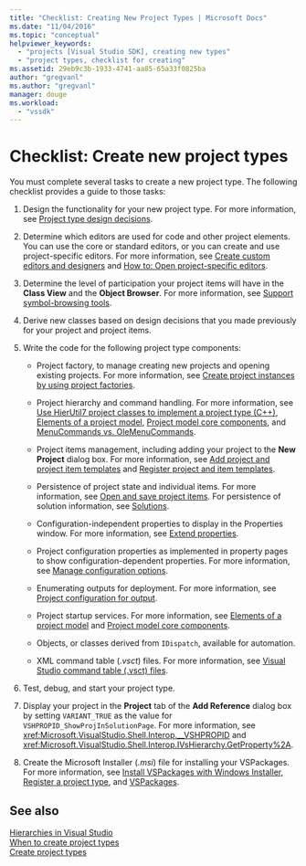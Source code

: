 ```yaml
---
title: "Checklist: Creating New Project Types | Microsoft Docs"
ms.date: "11/04/2016"
ms.topic: "conceptual"
helpviewer_keywords: 
  - "projects [Visual Studio SDK], creating new types"
  - "project types, checklist for creating"
ms.assetid: 29eb9c3b-1933-4741-aa85-65a33f0825ba
author: "gregvanl"
ms.author: "gregvanl"
manager: douge
ms.workload: 
  - "vssdk"
---
```

# Checklist: Create new project types
You must complete several tasks to create a new project type. The following checklist provides a guide to those tasks:  
  
1.  Design the functionality for your new project type. For more information, see [Project type design decisions](../../extensibility/internals/project-type-design-decisions.md).  
  
2.  Determine which editors are used for code and other project elements. You can use the core or standard editors, or you can create and use project-specific editors. For more information, see [Create custom editors and designers](../../extensibility/creating-custom-editors-and-designers.md) and [How to: Open project-specific editors](../../extensibility/how-to-open-project-specific-editors.md).  
  
3.  Determine the level of participation your project items will have in the **Class View** and the **Object Browser**. For more information, see [Support symbol-browsing tools](../../extensibility/internals/supporting-symbol-browsing-tools.md).  
  
4.  Derive new classes based on design decisions that you made previously for your project and project items.  
  
5.  Write the code for the following project type components:  
  
    -   Project factory, to manage creating new projects and opening existing projects. For more information, see [Create project instances by using project factories](../../extensibility/internals/creating-project-instances-by-using-project-factories.md).  
  
    -   Project hierarchy and command handling. For more information, see [Use HierUtil7 project classes to implement a project type (C++)](https://msdn.microsoft.com/library/a5c16a09-94a2-46ef-87b5-35b815e2f346), [Elements of a project model](../../extensibility/internals/elements-of-a-project-model.md), [Project model core components](../../extensibility/internals/project-model-core-components.md), and [MenuCommands vs. OleMenuCommands](../../extensibility/menucommands-vs-olemenucommands.md).  
  
    -   Project items management, including adding your project to the **New Project** dialog box. For more information, see [Add project and project item templates](../../extensibility/internals/adding-project-and-project-item-templates.md) and [Register project and item templates](../../extensibility/internals/registering-project-and-item-templates.md).  
  
    -   Persistence of project state and individual items. For more information, see [Open and save project items](../../extensibility/internals/opening-and-saving-project-items.md). For persistence of solution information, see [Solutions](../../extensibility/internals/solutions.md).  
  
    -   Configuration-independent properties to display in the Properties window. For more information, see [Extend properties](../../extensibility/internals/extending-properties.md).  
  
    -   Project configuration properties as implemented in property pages to show configuration-dependent properties. For more information, see [Manage configuration options](../../extensibility/internals/managing-configuration-options.md).  
  
    -   Enumerating outputs for deployment. For more information, see [Project configuration for output](../../extensibility/internals/project-configuration-for-output.md).  
  
    -   Project startup services. For more information, see [Elements of a project model](../../extensibility/internals/elements-of-a-project-model.md) and [Project model core components](../../extensibility/internals/project-model-core-components.md).  
  
    -   Objects, or classes derived from `IDispatch`, available for automation.  
  
    -   XML command table (*.vsct*) files. For more information, see [Visual Studio command table (.vsct) files](../../extensibility/internals/visual-studio-command-table-dot-vsct-files.md).  
  
6.  Test, debug, and start your project type.  
  
7.  Display your project in the **Project** tab of the **Add Reference** dialog box by setting `VARIANT_TRUE` as the value for `VSHPROPID_ShowProjInSolutionPage`. For more information, see <xref:Microsoft.VisualStudio.Shell.Interop.__VSHPROPID> and <xref:Microsoft.VisualStudio.Shell.Interop.IVsHierarchy.GetProperty%2A>.  
  
8.  Create the Microsoft Installer (*.msi*) file for installing your VSPackages. For more information, see [Install VSPackages with Windows Installer](../../extensibility/internals/installing-vspackages-with-windows-installer.md), [Register a project type](../../extensibility/internals/registering-a-project-type.md), and [VSPackages](../../extensibility/internals/vspackages.md).  
  
## See also  
 [Hierarchies in Visual Studio](../../extensibility/internals/hierarchies-in-visual-studio.md)   
 [When to create project types](../../extensibility/internals/when-to-create-project-types.md)   
 [Create project types](../../extensibility/internals/creating-project-types.md)